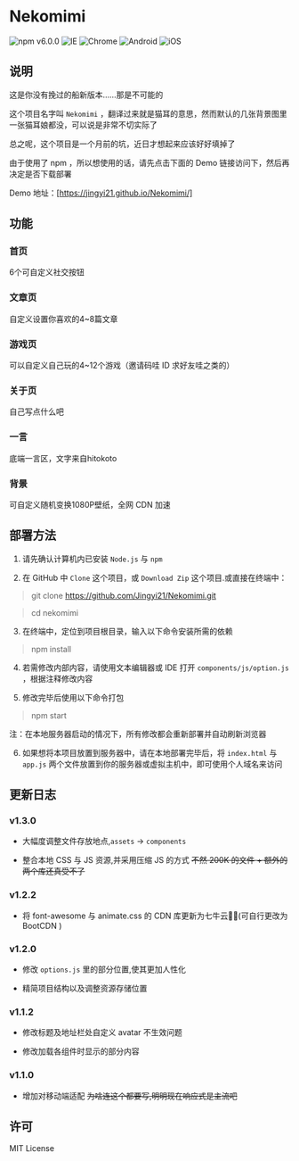# Nekomimi

![npm v6.0.0](https://img.shields.io/badge/NPM-6.0.0-blue.svg) ![IE](https://img.shields.io/badge/IE-10%2B-ff69b4.svg) ![Chrome](https://img.shields.io/badge/Chrome-29%2B-brightgreen.svg) ![Android](https://img.shields.io/badge/Android-4.4%2B-brightgreen.svg) ![iOS](https://img.shields.io/badge/iOS-9.2%2B-brightgreen.svg)

## 说明

这是你没有挽过的船新版本……那是不可能的

这个项目名字叫 `Nekomimi` ，翻译过来就是猫耳的意思，然而默认的几张背景图里一张猫耳娘都没，可以说是非常不切实际了

总之呢，这个项目是一个月前的坑，近日才想起来应该好好填掉了

由于使用了 npm ，所以想使用的话，请先点击下面的 Demo 链接访问下，然后再决定是否下载部署

Demo 地址：[https://jingyi21.github.io/Nekomimi/]

## 功能

### 首页

6个可自定义社交按钮

### 文章页

自定义设置你喜欢的4~8篇文章

### 游戏页

可以自定义自己玩的4~12个游戏（邀请码哇 ID 求好友哇之类的）

### 关于页

自己写点什么吧

### 一言

底端一言区，文字来自hitokoto

### 背景

可自定义随机变换1080P壁纸，全网 CDN 加速

## 部署方法

1. 请先确认计算机内已安装 `Node.js` 与 `npm` 

2. 在 GitHub 中 `Clone` 这个项目，或 `Download Zip` 这个项目.或直接在终端中：
> git clone https://github.com/Jingyi21/Nekomimi.git 

>cd nekomimi

3. 在终端中，定位到项目根目录，输入以下命令安装所需的依赖

> npm install

4. 若需修改内部内容，请使用文本编辑器或 IDE 打开 `components/js/option.js` ，根据注释修改内容

5. 修改完毕后使用以下命令打包

> npm start

注：在本地服务器启动的情况下，所有修改都会重新部署并自动刷新浏览器

6. 如果想将本项目放置到服务器中，请在本地部署完毕后，将 `index.html` 与 `app.js` 两个文件放置到你的服务器或虚拟主机中，即可使用个人域名来访问

## 更新日志
### v1.3.0

- 大幅度调整文件存放地点,`assets` → `components`

- 整合本地 CSS 与 JS 资源,并采用压缩 JS 的方式 ~~不然 200K 的文件 + 额外的两个库还真受不了~~

### v1.2.2

- 将 font-awesome 与 animate.css 的 CDN 库更新为七牛云(可自行更改为 BootCDN )

### v1.2.0

- 修改 `options.js` 里的部分位置,使其更加人性化

- 精简项目结构以及调整资源存储位置

### v1.1.2

- 修改标题及地址栏处自定义 avatar 不生效问题

- 修改加载各组件时显示的部分内容

### v1.1.0

- 增加对移动端适配 ~~为啥连这个都要写,明明现在响应式是主流吧~~

## 许可

MIT License
